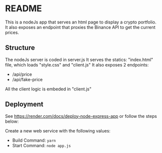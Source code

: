 # README

This is a nodeJs app that serves an html page to display a crypto portfolio.
It also exposes an endpoint that proxies the Binance API to get the current prices.

## Structure

The nodeJs server is coded in server.js
It serves the statics: "index.html" file, which loads "style.css" and "client.js"
It also exposes 2 endpoints:
- /api/price
- /api/fake-price

All the client logic is embeded in "client.js"

## Deployment

See https://render.com/docs/deploy-node-express-app or follow the steps below:

Create a new web service with the following values:
  * Build Command: `yarn`
  * Start Command: `node app.js`

